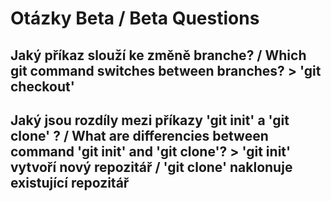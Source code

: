 # Otázky Beta / Beta Questions

## Jaký příkaz slouží ke změně branche? / Which git command switches between branches? > 'git checkout'

## Jaký jsou rozdíly mezi příkazy 'git init' a 'git clone' ? / What are differencies between command 'git init' and 'git clone'? > 'git init' vytvoří nový repozitář / 'git clone' naklonuje existující repozitář
                                                                                                                                  
